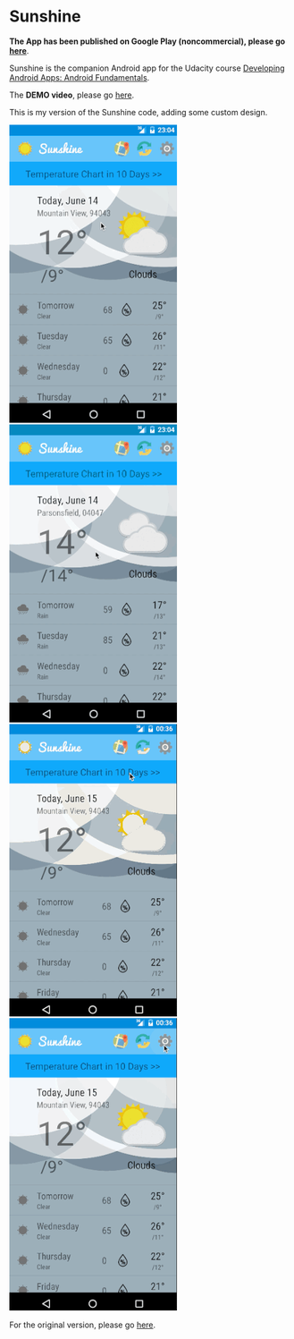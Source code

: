 Sunshine
========

**The App has been published on Google Play (noncommercial), please go [here](https://play.google.com/store/apps/details?id=com.brettren.android.sunshine.app)**.

Sunshine is the companion Android app for the Udacity course [Developing Android Apps: Android Fundamentals](https://www.udacity.com/course/ud853).

The **DEMO video**, please go [here](https://youtu.be/vGnjMNkPQ8w).  

This is my version of the Sunshine code, adding some custom design.  

![demo1](https://raw.githubusercontent.com/brettren/Sunshine/master/pic/demo1.gif) ![demo2](https://raw.githubusercontent.com/brettren/Sunshine/master/pic/demo2.gif)
![demo3](https://raw.githubusercontent.com/brettren/Sunshine/master/pic/demo3.gif) ![demo4](https://raw.githubusercontent.com/brettren/Sunshine/master/pic/demo4.gif)

For the original version, please go [here](https://github.com/udacity/Sunshine-Version-2).
